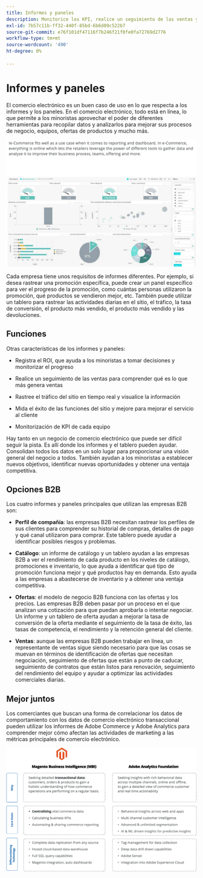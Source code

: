 ```yaml
---
title: Informes y paneles
description: Monitorice los KPI, realice un seguimiento de las ventas y mida el éxito del sitio de comercio electrónico con informes y paneles.
exl-id: 7b57c11b-ff32-440f-85bd-6b6d09c522b7
source-git-commit: e76f101df47116f7b246f21f0fe0fa72769d2776
workflow-type: tm+mt
source-wordcount: '490'
ht-degree: 0%

---
```


# Informes y paneles

El comercio electrónico es un buen caso de uso en lo que respecta a los informes y los paneles. En el comercio electrónico, todo está en línea, lo que permite a los minoristas aprovechar el poder de diferentes herramientas para recopilar datos y analizarlos para mejorar sus procesos de negocio, equipos, ofertas de productos y mucho más.

![Ejemplo de tablero de informes](../../assets/playbooks/dashboard-example.png)

Cada empresa tiene unos requisitos de informes diferentes. Por ejemplo, si desea rastrear una promoción específica, puede crear un panel específico para ver el progreso de la promoción, como cuántas personas utilizaron la promoción, qué productos se vendieron mejor, etc. También puede utilizar un tablero para rastrear las actividades diarias en el sitio, el tráfico, la tasa de conversión, el producto más vendido, el producto más vendido y las devoluciones.

## Funciones

Otras características de los informes y paneles:

- Registra el ROI, que ayuda a los minoristas a tomar decisiones y monitorizar el progreso

- Realice un seguimiento de las ventas para comprender qué es lo que más genera ventas

- Rastree el tráfico del sitio en tiempo real y visualice la información

- Mida el éxito de las funciones del sitio y mejore para mejorar el servicio al cliente

- Monitorización de KPI de cada equipo

Hay tanto en un negocio de comercio electrónico que puede ser difícil seguir la pista. Es allí donde los informes y el tablero pueden ayudar. Consolidan todos los datos en un solo lugar para proporcionar una visión general del negocio a todos. También ayudan a los minoristas a establecer nuevos objetivos, identificar nuevas oportunidades y obtener una ventaja competitiva.

## Opciones B2B

Los cuatro informes y paneles principales que utilizan las empresas B2B son:

- **Perfil de compañía**: las empresas B2B necesitan rastrear los perfiles de sus clientes para comprender su historial de compras, detalles de pago y qué canal utilizaron para comprar. Este tablero puede ayudar a identificar posibles riesgos y problemas.

- **Catálogo**: un informe de catálogo y un tablero ayudan a las empresas B2B a ver el rendimiento de cada producto en los niveles de catálogo, promociones e inventario, lo que ayuda a identificar qué tipo de promoción funciona mejor y qué productos hay en demanda. Esto ayuda a las empresas a abastecerse de inventario y a obtener una ventaja competitiva.

- **Ofertas**: el modelo de negocio B2B funciona con las ofertas y los precios. Las empresas B2B deben pasar por un proceso en el que analizan una cotización para que puedan aprobarla o intentar negociar. Un informe y un tablero de oferta ayudan a mejorar la tasa de conversión de la oferta mediante el seguimiento de la tasa de éxito, las tasas de competencia, el rendimiento y la retención general del cliente.

- **Ventas**: aunque las empresas B2B pueden trabajar en línea, un representante de ventas sigue siendo necesario para que las cosas se muevan en términos de identificación de ofertas que necesitan negociación, seguimiento de ofertas que están a punto de caducar, seguimiento de contratos que están listos para renovación, seguimiento del rendimiento del equipo y ayudar a optimizar las actividades comerciales diarias.

## Mejor juntos

Los comerciantes que buscan una forma de correlacionar los datos de comportamiento con los datos de comercio electrónico transaccional pueden utilizar los informes de Adobe Commerce y Adobe Analytics para comprender mejor cómo afectan las actividades de marketing a las métricas principales de comercio electrónico.

![Diagrama de informes](../../assets/playbooks/reporting-diagram.png)
